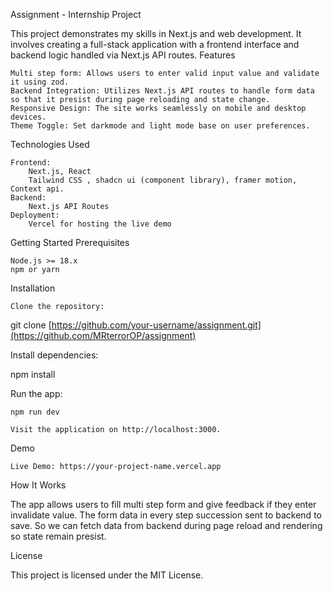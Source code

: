 Assignment - Internship Project

This project demonstrates my skills in Next.js and web development. It involves creating a full-stack application with a frontend interface and backend logic handled via Next.js API routes.
Features

    Multi step form: Allows users to enter valid input value and validate it using zod.
    Backend Integration: Utilizes Next.js API routes to handle form data so that it presist during page reloading and state change.
    Responsive Design: The site works seamlessly on mobile and desktop devices.
    Theme Toggle: Set darkmode and light mode base on user preferences.

Technologies Used

    Frontend:
        Next.js, React
        Tailwind CSS , shadcn ui (component library), framer motion, Context api. 
    Backend:
        Next.js API Routes
    Deployment:
        Vercel for hosting the live demo

Getting Started
Prerequisites

    Node.js >= 18.x
    npm or yarn

Installation

    Clone the repository:

git clone [https://github.com/your-username/assignment.git](https://github.com/MRterrorOP/assignment)

Install dependencies:

npm install

Run the app:

    npm run dev

    Visit the application on http://localhost:3000.

Demo

    Live Demo: https://your-project-name.vercel.app

How It Works

The app allows users to fill multi step form and give feedback if they enter invalidate value. The form data in every step succession sent to backend to save. So we can fetch data from backend during page reload and rendering so state remain presist.

License

This project is licensed under the MIT License.

